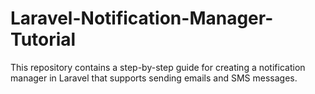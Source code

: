 # Laravel-Notification-Manager-Tutorial
This repository contains a step-by-step guide for creating a notification manager in Laravel that supports sending emails and SMS messages.

